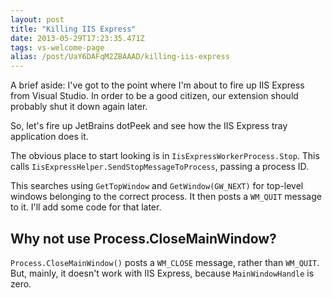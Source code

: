 ```yaml
---
layout: post
title: "Killing IIS Express"
date: 2013-05-29T17:23:35.471Z
tags: vs-welcome-page
alias: /post/UaY6DAFqM2ZBAAAD/killing-iis-express
---
```


A brief aside: I've got to the point where I'm about to fire up IIS Express from
Visual Studio. In order to be a good citizen, our extension should probably shut
it down again later.

So, let's fire up JetBrains dotPeek and see how the IIS Express tray application
does it.

The obvious place to start looking is in `IisExpressWorkerProcess.Stop`. This
calls `IisExpressHelper.SendStopMessageToProcess`, passing a process ID.

This searches using `GetTopWindow` and `GetWindow(GW_NEXT)` for top-level windows
belonging to the correct process. It then posts a `WM_QUIT` message to it. I'll
add some code for that later.

Why not use Process.CloseMainWindow?
--

`Process.CloseMainWindow()` posts a `WM_CLOSE` message, rather than `WM_QUIT`.
But, mainly, it doesn't work with IIS Express, because `MainWindowHandle` is zero.
